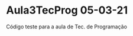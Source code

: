 # Aula3TecProg 05-03-21
Código teste para a aula de Tec. de Programação

<html>
   <head>
       <title> Meu site </title>
   </head>

   <body>
       
   </body>
</html>
